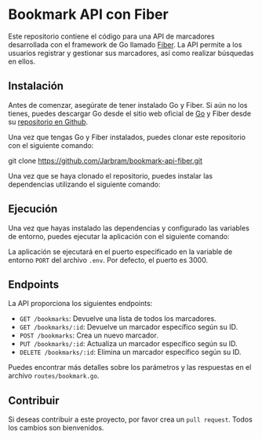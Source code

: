 # Bookmark API con Fiber

Este repositorio contiene el código para una API de marcadores desarrollada con el framework de Go llamado [Fiber](https://github.com/gofiber/fiber). La API permite a los usuarios registrar y gestionar sus marcadores, así como realizar búsquedas en ellos.

## Instalación

Antes de comenzar, asegúrate de tener instalado Go y Fiber. Si aún no los tienes, puedes descargar Go desde el sitio web oficial de [Go](https://golang.org/doc/install) y Fiber desde su [repositorio en Github](https://github.com/gofiber/fiber#installation).

Una vez que tengas Go y Fiber instalados, puedes clonar este repositorio con el siguiente comando:

git clone https://github.com/Jarbram/bookmark-api-fiber.git


Una vez que se haya clonado el repositorio, puedes instalar las dependencias utilizando el siguiente comando:


## Ejecución

Una vez que hayas instalado las dependencias y configurado las variables de entorno, puedes ejecutar la aplicación con el siguiente comando:


La aplicación se ejecutará en el puerto especificado en la variable de entorno `PORT` del archivo `.env`. Por defecto, el puerto es 3000.

## Endpoints

La API proporciona los siguientes endpoints:

- `GET /bookmarks`: Devuelve una lista de todos los marcadores.
- `GET /bookmarks/:id`: Devuelve un marcador específico según su ID.
- `POST /bookmarks`: Crea un nuevo marcador.
- `PUT /bookmarks/:id`: Actualiza un marcador específico según su ID.
- `DELETE /bookmarks/:id`: Elimina un marcador específico según su ID.

Puedes encontrar más detalles sobre los parámetros y las respuestas en el archivo `routes/bookmark.go`.

## Contribuir

Si deseas contribuir a este proyecto, por favor crea un `pull request`. Todos los cambios son bienvenidos.


